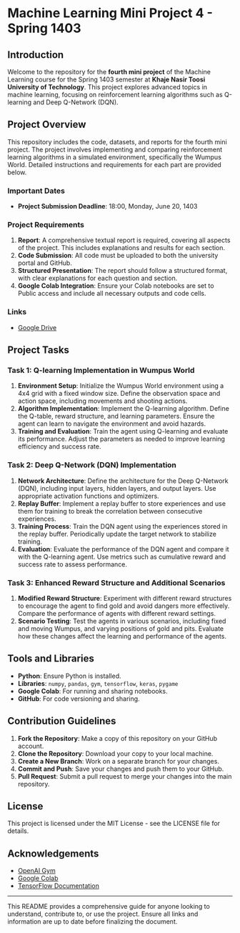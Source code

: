 # Machine Learning Mini Project 4 - Spring 1403

## Introduction

Welcome to the repository for the **fourth mini project** of the Machine Learning course for the Spring 1403 semester at **Khaje Nasir Toosi University of Technology**. This project explores advanced topics in machine learning, focusing on reinforcement learning algorithms such as Q-learning and Deep Q-Network (DQN).

## Project Overview

This repository includes the code, datasets, and reports for the fourth mini project. The project involves implementing and comparing reinforcement learning algorithms in a simulated environment, specifically the Wumpus World. Detailed instructions and requirements for each part are provided below.

### Important Dates

- **Project Submission Deadline**: 18:00, Monday, June 20, 1403

### Project Requirements

1. **Report**: A comprehensive textual report is required, covering all aspects of the project. This includes explanations and results for each section.
2. **Code Submission**: All code must be uploaded to both the university portal and GitHub.
3. **Structured Presentation**: The report should follow a structured format, with clear explanations for each question and section.
4. **Google Colab Integration**: Ensure your Colab notebooks are set to Public access and include all necessary outputs and code cells.

### Links


- [Google Drive](https://drive.google.com/drive/folders/1EeBXkm5LsYM1jJWfFuhPwsqjQjZTgV5h?usp=drive_link)

## Project Tasks

### Task 1: Q-learning Implementation in Wumpus World

1. **Environment Setup**: Initialize the Wumpus World environment using a 4x4 grid with a fixed window size. Define the observation space and action space, including movements and shooting actions.
2. **Algorithm Implementation**: Implement the Q-learning algorithm. Define the Q-table, reward structure, and learning parameters. Ensure the agent can learn to navigate the environment and avoid hazards.
3. **Training and Evaluation**: Train the agent using Q-learning and evaluate its performance. Adjust the parameters as needed to improve learning efficiency and success rate.

### Task 2: Deep Q-Network (DQN) Implementation

1. **Network Architecture**: Define the architecture for the Deep Q-Network (DQN), including input layers, hidden layers, and output layers. Use appropriate activation functions and optimizers.
2. **Replay Buffer**: Implement a replay buffer to store experiences and use them for training to break the correlation between consecutive experiences.
3. **Training Process**: Train the DQN agent using the experiences stored in the replay buffer. Periodically update the target network to stabilize training.
4. **Evaluation**: Evaluate the performance of the DQN agent and compare it with the Q-learning agent. Use metrics such as cumulative reward and success rate to assess performance.

### Task 3: Enhanced Reward Structure and Additional Scenarios

1. **Modified Reward Structure**: Experiment with different reward structures to encourage the agent to find gold and avoid dangers more effectively. Compare the performance of agents with different reward settings.
2. **Scenario Testing**: Test the agents in various scenarios, including fixed and moving Wumpus, and varying positions of gold and pits. Evaluate how these changes affect the learning and performance of the agents.

## Tools and Libraries

- **Python**: Ensure Python is installed.
- **Libraries**: `numpy`, `pandas`, `gym`, `tensorflow`, `keras`, `pygame`
- **Google Colab**: For running and sharing notebooks.
- **GitHub**: For code versioning and sharing.

## Contribution Guidelines

1. **Fork the Repository**: Make a copy of this repository on your GitHub account.
2. **Clone the Repository**: Download your copy to your local machine.
3. **Create a New Branch**: Work on a separate branch for your changes.
4. **Commit and Push**: Save your changes and push them to your GitHub.
5. **Pull Request**: Submit a pull request to merge your changes into the main repository.

## License

This project is licensed under the MIT License - see the LICENSE file for details.

## Acknowledgements

- [OpenAI Gym](https://gym.openai.com/)
- [Google Colab](https://colab.research.google.com/)
- [TensorFlow Documentation](https://www.tensorflow.org/)

---

This README provides a comprehensive guide for anyone looking to understand, contribute to, or use the project. Ensure all links and information are up to date before finalizing the document.